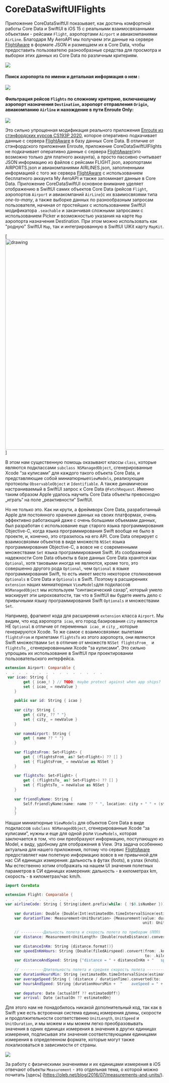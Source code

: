 # CoreDataSwiftUIFlights

Приложение CoreDataSwiftUI показывает, как достичь комфортной работы Core Data и SwiftUI в iOS 15 с реальными взаимосвязанными объектами - 
рейсами ``Flight``, аэропортами ``Airport`` и авиакомпаниями ``AirLine``. Благодаря My AeroAPI мы получаем эти данные на сервере [FlightAware](https://ru.flightaware.com/) в формате JSON и размещаем их в Core Data, чтобы предоставить пользователю разнообразные средства для просмотра и выборки этих данных из Core Data по различным критериям.

![](Total.png)

#### Поиск аэропорта по имени и детальная информация о нем :

![](SanFrancisco.png)

#### Фильтрация рейсов ``Flights`` по сложному критерию, включающему аэропорт назначения ``Destination``, аэропорт отправления ``Origin``, авиакомпанию ``Airline`` и нахождение в пути Enroute Only:

![](Filter.png)

Это сильно упрощенная модификация реального приложения [Enroute из стэнфордских курсов CS193P 2020](https://cs193p.sites.stanford.edu/2020),
которое оперативно подкачивает данные с сервера [FlightAware](https://ru.flightaware.com/) в базу данных Core Data. В отличие от стэнфордского приложения Enroute, приложение CoreDataSwiftUIFlights не подкачивает оперативно данные с сервера [FlightAware](https://ru.flightaware.com/)(это возможно только для платного аккаунта), а просто пассивно считывает JSON информацию из файлов с рейсами FLIGHT.json, аэропортами AIRPORTS.json  и авиакомпаниями AIRLINES.json, заполненными информацией с того же сервера [FlightAware](https://ru.flightaware.com/) с использованием бесплатного аккаунта My AeroAPI и также запоминает данные в Core Data. Приложение CoreDataSwiftUI основное внимание уделяет отображению в SwiftUI самих объектов Core Data (рейсов ``Flight``, аэропортов ``Airport`` и авиакомпаний ``AirLine``)с их взаимосвязями типа *one-to-many*, а также выборке данных по разнообразным запросам пользователя, начиная от простейших с использованием SwiftUI модификатора ``.seachable`` и заканчивая сложными запросами с использованием Picker и возможностью указания на карте ``Map`` аэропорта назначения Destination. При этом можно использовать как "родную" SwiftUI ``Map``, так и интегрированную в SwiftUI UIKit карту ``MapKit``. 

[<img src = "MapSelection.gif" alt = "drawing" width = "900" height = "669"/>]

В этом нам существенную помощь оказывают классы ``class``, которые являются подклассами ``subclass NSManagedObject``, сгенерированные Xcode “за кулисами” для каждого такого объекта Core Data, и представляющие собой миниатюрные``ViewModels``, реализующие протоколы ``ObservableObject`` и ``Identifiable``.  А также динамически настраниваемый в SwiftUI запрос к Core Data ``@FetchRequest``. Именно таким образом Apple  удалось научить Core Data объекты превосходно „играть“ на поле „реактивности“ SwiftUI.

Но не только это. Как ни крути, а фреймворк Core Data, разработанный Apple для постоянного хранения данных на своих платформах, очень эффективно работающий даже с очень большими объемами данных, был разработан с использование еще старого языка программирования Objective-C, когда языка программирования Swift вообще не было в проекте, и, конечно, это отразилось на его API. Core Data оперирует с взаимосвязями объектов в виде множеств ``NSSet`` языка программирования Objective-C, а вовсе не с современными множествами ``Set`` языка программирования Swift. Из соображений надежности Core Data объекты в базе данных Сore Data хранятся как  ``Optional``, хотя таковыми иногда не являются, кроме того, это совершенно другого рода ``Optional``, чем ``Optional`` в языке программирования Swift, то есть имеет место некоторое столкновения ``Optionals`` в  Core Data и ``Optionals`` в Swift. Поэтому в расширениях `extension` наших миниатюрных ``ViewModels``для подклассов ``NSManagedObject`` мы используем “синтаксический сахар”, который умело маскирует эти шероховатости, так что в SwiftUI вы будете иметь дело с привычными языку программирования Swift ``Optionals`` и множествами ``Set``.

Например, фрагмент кода для расширения ``extension`` класса  ``Airport``. 
Мы видим, что код аэропорта  ``icao``, его город базирования ``city`` являются НЕ ``Optional`` в отличие от переменных  ``icao_`` и ``city_``, которые генерируются Xcode. То же самое с взаимосвязями: вылетами  ``flightsFrom`` и прилетами ``flightsTo`` из этого аэропорта, они являются Swift множествами ``Set`` в отличие от множеств ``NSSet flightsFrom_ `` и ``flightsTo_``, сгенерированными  Xcode "за кулисами". Это сильно упрощаеь их использование в SwiftUI при проектировании пользовательского интерфейса.

```swift
extension Airport: Comparable {
.  .  .  .  .  .  .  .  .  .  .  .  .  .  .
 var icao: String {
        get { icao_! } // TODO: maybe protect against when app ships?
        set { icao_ = newValue }
    }
    
    public var id: String { icao }
    
    var city: String {
        get { city_ ?? " "}
        set { city_ = newValue }
    }
    
    var nameAirport: String {
        get { name ?? " "}
    }
  
    var flightsFrom: Set<Flight> {
        get { (flightsFrom_ as? Set<Flight>) ?? [] }
        set { flightsFrom_ = newValue as NSSet }
    }
    
    var flightsTo: Set<Flight> {
        get { (flightsTo_ as? Set<Flight>) ?? [] }
        set { flightsTo_ = newValue as NSSet }
    }
    
    var friendlyName: String {
        Self.friendlyName(name: name ?? " ", location: city + " " + (state ?? " "))
    }
    }
   ```
Нащши миниатюрные ``ViewModels`` для объектов Core Data в виде подклассов ``subclass NSManagedObject``, сгенерированные Xcode “за кулисами”, нужны и еще для одной роли  ``ViewModels``, которая заключается в том, что они преобразуют информацию, поступающую из Model, к виду, удобному для отображения в View. Эта задача особеннно актуальна для нашего приложения, потому что сервис [FlightAware](https://ru.flightaware.com/) предоставляет нам полетную информацию вовсе в не привычной для нас СИ единицах измерения: дальность в футах (foots), в узлах (knots). Мы естественно хотим отображать на нашем UI значения полетных параметров в СИ единицах измерения: дальность - в километрах km, скорость - в километрах/час km/h. 

```swift
import CoreData

extension Flight: Comparable {
.  .  .  .  .  .  .  .  .  .  .  .
var airlineCode: String { String(ident.prefix(while: { !$0.isNumber })) }
    
    var duration: Double {Double(Int(estimatedOn.timeIntervalSince(estimatedOff!))) / 3600.0}
    var durationTime: Measurement<UnitDuration> {Measurement(value: duration,
                                                             unit: UnitDuration.hours)}
    
    // ----------Дальность полета и скорость полета по приборам (ППП)
    var distance: Measurement<UnitLength> {Double(routeDistance).convert(from: .miles,
                                                                         to: .kilometers)}
    var distanceInKm: String {distance.format()}
    var speedInKmHours: String {Double(filedAirspeed).convert(from: .knots,
                                                              to: .kilometersPerHour).format()}
    var distanceAndSpeed: String {"distance = " + distanceInKm + "   speed = " + speedInKmHours}
    
    // ----------Длительность полета и средняя скорость полета ------------
    var durationHoursMin: String {estimatedOn.timeIntervalSince(estimatedOff!).hourMinuteUnit}
    var averageSpeed:String { (distance / durationTime).converted(to: .kilometersPerHour).format()}
    var hoursAndSpeed: String {durationHoursMin +  "    aveSpeed = " + averageSpeed}
    
    var depature: Date {actualOff ?? estimatedOff!}
    var arrival: Date {actualOn ?? estimatedOn}
```

Для этого нам не понадобилось никакой дополнительный код, так как в Swift уже есть встроенная система единиц измерения длины, скорости и продолжительности соответственно ```UnitLength```, ```UnitSpeed``` и ```UnitDuration```, и мы можем и мы можем легко преобразовывать значения в одних единицах измерения в значения в других единицах измерения, подписывая эти значения соответствующими единицами измерения в определенном формате, которые могут также локализоваться в зависимости от страны. 

![](Unit.png)

За работу с физическими значениями и их единицами измерения в iOS отвечают объекты ```Measurement``` - это отдельная тема, о которой можно почитать [здесь] (https://oleb.net/blog/2016/07/measurements-and-units/).



